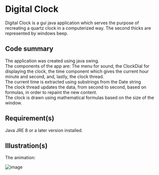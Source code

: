 # Digital Clock

Digital Clock is a gui java application which serves the purpose of recreating a quartz clock in a computerized way. The second thicks are represented by windows beep.

## Code summary
The application was created using java swing. <br/>
The components of the app are: The menu for sound, the ClockDial for displaying the clock, the time component which gives the current hour minute and second, and, lastly, the clock thread. <br/>
The current time is extracted using substrings from the Date string<br/>
The clock thread updates the data, from second to second, based on formulas, in order to repaint the new content. <br/>
The clock is drawn using mathematical formulas based on the size of the window. <br/>

## Requirement(s)
Java JRE 8 or a later version installed.

## Illustration(s)

The animation:

![image](https://github.com/Rares8921/Projects/blob/master/2019/Java/Digital%20Clock/clockAnimation.gif?raw=true)

